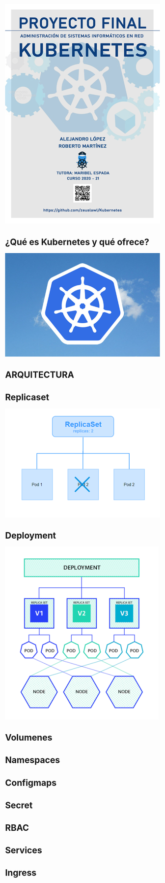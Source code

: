 ![](../CARTEL.png)


# ¿Qué es Kubernetes y qué ofrece? 
![](./fotos/Kubernetes.jpg)

# ARQUITECTURA

# Replicaset
![](./fotos/replicaset.png)


# Deployment
![](./fotos/deployment.png)
# Volumenes

# Namespaces

# Configmaps

# Secret

# RBAC

# Services

# Ingress

